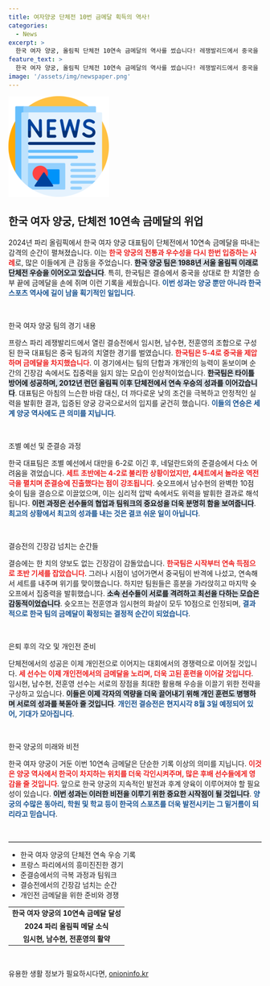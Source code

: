```yaml
---
title: 여자양궁 단체전 10번 금메달 획득의 역사!
categories:
  - News
excerpt: >
  한국 여자 양궁, 올림픽 단체전 10연속 금메달의 역사를 썼습니다! 레쟁발리드에서 중국을 제압하며 불변의 강자를 입증한 ‘태극궁사’들. 개인전에서도 금빛 경쟁이 예고됩니다!
feature_text: >
  한국 여자 양궁, 올림픽 단체전 10연속 금메달의 역사를 썼습니다! 레쟁발리드에서 중국을 제압하며 불변의 강자를 입증한 ‘태극궁사’들. 개인전에서도 금빛 경쟁이 예고됩니다!
image: '/assets/img/newspaper.png'
---
```


<p><img src="/assets/img/newspaper.png" alt="kimp 속보" /></p>

<h2 data-ke-size="size26">한국 여자 양궁, 단체전 10연속 금메달의 위업</h2>

<p data-ke-size="size16">2024년 파리 올림픽에서 한국 여자 양궁 대표팀이 단체전에서 10연속 금메달을 따내는 감격의 순간이 펼쳐졌습니다. 이는 <b><span style="color: #ee2323;">한국 양궁의 전통과 우수성을 다시 한번 입증하는 사례</span></b>로, 많은 이들에게 큰 감동을 주었습니다. <b><span style="background-color: #21538527;">한국 양궁 팀은 1988년 서울 올림픽 이래로 단체전 우승을 이어오고 있습니다</span></b>. 특히, 한국팀은 결승에서 중국을 상대로 한 치열한 승부 끝에 금메달을 손에 쥐며 이런 기록을 세웠습니다. <b><span style="color: #1a5490;">이번 성과는 양궁 뿐만 아니라 한국 스포츠 역사에 길이 남을 획기적인 일입니다</span></b>.</p>

<p data-ke-size="size16">&nbsp;</p>

<p>한국 여자 양궁 팀의 경기 내용</p>

<p data-ke-size="size16">프랑스 파리 레쟁발리드에서 열린 결승전에서 임시현, 남수현, 전훈영의 조합으로 구성된 한국 대표팀은 중국 팀과의 치열한 경기를 벌였습니다. <b><span style="color: #ee2323;">한국팀은 5-4로 중국을 제압하며 금메달을 차지했습니다</span></b>. 이 경기에서는 팀의 단합과 개개인의 능력이 돋보이며 순간의 긴장감 속에서도 집중력을 잃지 않는 모습이 인상적이었습니다. <b><span style="background-color: #21538527;">한국팀은 타이틀 방어에 성공하며, 2012년 런던 올림픽 이후 단체전에서 연속 우승의 성과를 이어갔습니다</span></b>. 대표팀은 아침의 느슨한 바람 대신, 더 까다로운 낮의 조건을 극복하고 안정적인 실력을 발휘한 결과, 입증된 양궁 강국으로서의 입지를 굳건히 했습니다. <b><span style="color: #1a5490;">이들의 연승은 세계 양궁 역사에도 큰 의미를 지닙니다</span></b>.</p>

<p data-ke-size="size16">&nbsp;</p>

<p>조별 예선 및 준결승 과정</p>

<p data-ke-size="size16">한국 대표팀은 조별 예선에서 대만을 6-2로 이긴 후, 네덜란드와의 준결승에서 다소 어려움을 겪었습니다. <b><span style="color: #ee2323;">세트 초반에는 4-2로 불리한 상황이었지만, 4세트에서 놀라운 역전극을 펼치며 준결승에 진출했다는 점이 강조됩니다</span></b>. 슛오프에서 남수현의 완벽한 10점 슛이 팀을 결승으로 이끌었으며, 이는 심리적 압박 속에서도 위력을 발휘한 결과로 해석됩니다. <b><span style="background-color: #21538527;">이런 과정은 선수들의 협업과 팀워크의 중요성을 더욱 분명히 함을 보여줍니다</span></b>. <b><span style="color: #1a5490;">최고의 상황에서 최고의 성과를 내는 것은 결코 쉬운 일이 아닙니다</span></b>.</p>

<p data-ke-size="size16">&nbsp;</p>

<p>결승전의 긴장감 넘치는 순간들</p>

<p data-ke-size="size16">결승에는 한 치의 양보도 없는 긴장감이 감돌았습니다. <b><span style="color: #ee2323;">한국팀은 시작부터 연속 득점으로 초반 기세를 잡았습니다</span></b>. 그러나 시점이 넘어가면서 중국팀이 반격에 나섰고, 연속해서 세트를 내주며 위기를 맞이했습니다. 하지만 팀원들은 흥분을 가라앉히고 마지막 슛오프에서 집중력을 발휘했습니다. <b><span style="background-color: #21538527;">소속 선수들이 서로를 격려하고 최선을 다하는 모습은 감동적이었습니다</span></b>. 슛오프는 전훈영과 임시현의 화살이 모두 10점으로 인정되며, <b><span style="color: #1a5490;">결과적으로 한국 팀의 금메달이 확정되는 결정적 순간이 되었습니다</span></b>.</p>

<p data-ke-size="size16">&nbsp;</p>

<p>은퇴 후의 각오 및 개인전 준비</p>

<p data-ke-size="size16">단체전에서의 성공은 이제 개인전으로 이어지는 대회에서의 경쟁력으로 이어질 것입니다. <b><span style="color: #ee2323;">세 선수는 이제 개인전에서의 금메달을 노리며, 더욱 고된 훈련을 이어갈 것입니다</span></b>. 임시현, 남수현, 전훈영 선수는 서로의 장점을 최대한 활용해 우승을 이끌기 위한 전략을 구상하고 있습니다. <b><span style="background-color: #21538527;">이들은 이제 각자의 역량을 더욱 끌어내기 위해 개인 훈련도 병행하며 서로의 성과를 북돋아 줄 것입니다</span></b>. <b><span style="color: #1a5490;">개인전 결승전은 현지시각 8월 3일 예정되어 있어, 기대가 모아집니다</span></b>.</p>

<p data-ke-size="size16">&nbsp;</p>

<p>한국 양궁의 미래와 비전</p>

<p data-ke-size="size16">한국 여자 양궁이 거둔 이번 10연속 금메달은 단순한 기록 이상의 의미를 지닙니다. <b><span style="color: #ee2323;">이것은 양궁 역사에서 한국이 차지하는 위치를 더욱 각인시켜주며, 많은 후배 선수들에게 영감을 줄 것입니다</span></b>. 앞으로 한국 양궁의 지속적인 발전과 후계 양육이 이루어져야 할 필요성이 있습니다. <b><span style="background-color: #21538527;">이번 성과는 이러한 비전을 이루기 위한 중요한 시작점이 될 것입니다</span></b>. <b><span style="color: #1a5490;">양궁의 수많은 동아리, 학원 및 학교 등이 한국의 스포츠를 더욱 발전시키는 그 밑거름이 되리라고 믿습니다</span></b>.</p>

<p data-ke-size="size16">&nbsp;</p>

<hr style="border: none; border-top: 1px solid #ccc;"/>

<ul>
<li>한국 여자 양궁의 단체전 연속 우승 기록</li>
<li>프랑스 파리에서의 흥미진진한 경기</li>
<li>준결승에서의 극복 과정과 팀워크</li>
<li>결승전에서의 긴장감 넘치는 순간</li>
<li>개인전 금메달을 위한 준비와 경쟁</li>
</ul>

<table style="width: 100%;">
<tr>
<td style="text-align: center; height: 17px;"><b>한국 여자 양궁의 10연속 금메달 달성</b></td>
</tr>
<tr>
<td style="text-align: center; height: 17px;"><b>2024 파리 올림픽 메달 소식</b></td>
</tr>
<tr>
<td style="text-align: center; height: 17px;"><b>임시현, 남수현, 전훈영의 활약</b></td>
</tr>
</table>

<p data-ke-size="size16">&nbsp;</p>
유용한 생활 정보가 필요하시다면, <a href="https://onioninfo.kr" rel="dofollow">onioninfo.kr</a>


